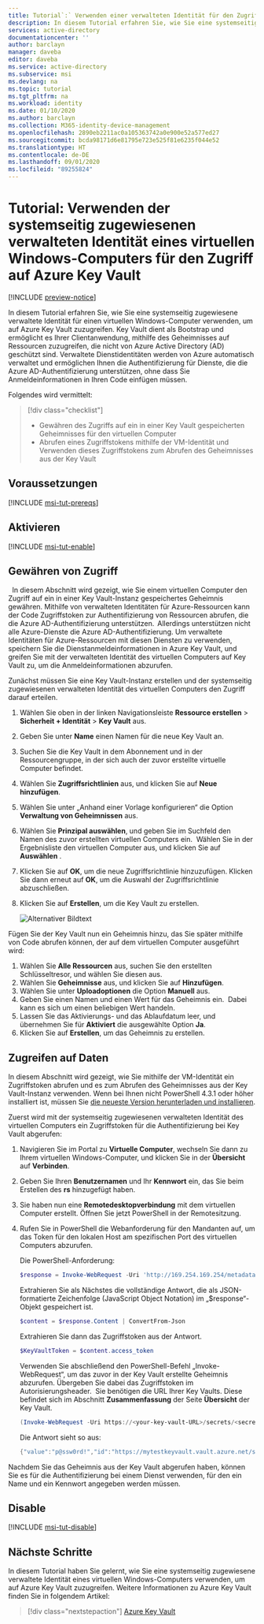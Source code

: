 ```yaml
---
title: Tutorial`:` Verwenden einer verwalteten Identität für den Zugriff auf Azure Key Vault – Windows – Azure AD
description: In diesem Tutorial erfahren Sie, wie Sie eine systemseitig zugewiesene verwaltete Identität eines virtuellen Windows-Computers verwenden, um auf Azure Key Vault zuzugreifen.
services: active-directory
documentationcenter: ''
author: barclayn
manager: daveba
editor: daveba
ms.service: active-directory
ms.subservice: msi
ms.devlang: na
ms.topic: tutorial
ms.tgt_pltfrm: na
ms.workload: identity
ms.date: 01/10/2020
ms.author: barclayn
ms.collection: M365-identity-device-management
ms.openlocfilehash: 2890eb2211ac0a105363742a0e900e52a577ed27
ms.sourcegitcommit: bcda98171d6e81795e723e525f81e6235f044e52
ms.translationtype: HT
ms.contentlocale: de-DE
ms.lasthandoff: 09/01/2020
ms.locfileid: "89255824"
---
```

# <a name="tutorial-use-a-windows-vm-system-assigned-managed-identity-to-access-azure-key-vault"></a>Tutorial: Verwenden der systemseitig zugewiesenen verwalteten Identität eines virtuellen Windows-Computers für den Zugriff auf Azure Key Vault 

[!INCLUDE [preview-notice](../../../includes/active-directory-msi-preview-notice.md)]

In diesem Tutorial erfahren Sie, wie Sie eine systemseitig zugewiesene verwaltete Identität für einen virtuellen Windows-Computer verwenden, um auf Azure Key Vault zuzugreifen. Key Vault dient als Bootstrap und ermöglicht es Ihrer Clientanwendung, mithilfe des Geheimnisses auf Ressourcen zuzugreifen, die nicht von Azure Active Directory (AD) geschützt sind. Verwaltete Dienstidentitäten werden von Azure automatisch verwaltet und ermöglichen Ihnen die Authentifizierung für Dienste, die die Azure AD-Authentifizierung unterstützen, ohne dass Sie Anmeldeinformationen in Ihren Code einfügen müssen. 

Folgendes wird vermittelt:


> [!div class="checklist"]
> * Gewähren des Zugriffs auf ein in einer Key Vault gespeicherten Geheimnisses für den virtuellen Computer 
> * Abrufen eines Zugriffstokens mithilfe der VM-Identität und Verwenden dieses Zugriffstokens zum Abrufen des Geheimnisses aus der Key Vault 

## <a name="prerequisites"></a>Voraussetzungen

[!INCLUDE [msi-tut-prereqs](../../../includes/active-directory-msi-tut-prereqs.md)]


## <a name="enable"></a>Aktivieren

[!INCLUDE [msi-tut-enable](../../../includes/active-directory-msi-tut-enable.md)]



## <a name="grant-access"></a>Gewähren von Zugriff  
 
In diesem Abschnitt wird gezeigt, wie Sie einem virtuellen Computer den Zugriff auf ein in einer Key Vault-Instanz gespeichertes Geheimnis gewähren. Mithilfe von verwalteten Identitäten für Azure-Ressourcen kann der Code Zugriffstoken zur Authentifizierung von Ressourcen abrufen, die die Azure AD-Authentifizierung unterstützen.  Allerdings unterstützen nicht alle Azure-Dienste die Azure AD-Authentifizierung. Um verwaltete Identitäten für Azure-Ressourcen mit diesen Diensten zu verwenden, speichern Sie die Dienstanmeldeinformationen in Azure Key Vault, und greifen Sie mit der verwalteten Identität des virtuellen Computers auf Key Vault zu, um die Anmeldeinformationen abzurufen. 

Zunächst müssen Sie eine Key Vault-Instanz erstellen und der systemseitig zugewiesenen verwalteten Identität des virtuellen Computers den Zugriff darauf erteilen.   

1. Wählen Sie oben in der linken Navigationsleiste **Ressource erstellen** > **Sicherheit + Identität** > **Key Vault** aus.  
2. Geben Sie unter **Name** einen Namen für die neue Key Vault an. 
3. Suchen Sie die Key Vault in dem Abonnement und in der Ressourcengruppe, in der sich auch der zuvor erstellte virtuelle Computer befindet. 
4. Wählen Sie **Zugriffsrichtlinien** aus, und klicken Sie auf **Neue hinzufügen**. 
5. Wählen Sie unter „Anhand einer Vorlage konfigurieren“ die Option **Verwaltung von Geheimnissen** aus. 
6. Wählen Sie **Prinzipal auswählen**, und geben Sie im Suchfeld den Namen des zuvor erstellten virtuellen Computers ein.  Wählen Sie in der Ergebnisliste den virtuellen Computer aus, und klicken Sie auf **Auswählen** . 
7. Klicken Sie auf **OK**, um die neue Zugriffsrichtlinie hinzuzufügen. Klicken Sie dann erneut auf **OK**, um die Auswahl der Zugriffsrichtlinie abzuschließen. 
8. Klicken Sie auf **Erstellen**, um die Key Vault zu erstellen. 

    ![Alternativer Bildtext](./media/msi-tutorial-windows-vm-access-nonaad/msi-blade.png)


Fügen Sie der Key Vault nun ein Geheimnis hinzu, das Sie später mithilfe von Code abrufen können, der auf dem virtuellen Computer ausgeführt wird: 

1. Wählen Sie **Alle Ressourcen** aus, suchen Sie den erstellten Schlüsseltresor, und wählen Sie diesen aus. 
2. Wählen Sie **Geheimnisse** aus, und klicken Sie auf **Hinzufügen**. 
3. Wählen Sie unter **Uploadoptionen** die Option **Manuell** aus. 
4. Geben Sie einen Namen und einen Wert für das Geheimnis ein.  Dabei kann es sich um einen beliebigen Wert handeln. 
5. Lassen Sie das Aktivierungs- und das Ablaufdatum leer, und übernehmen Sie für **Aktiviert** die ausgewählte Option **Ja**. 
6. Klicken Sie auf **Erstellen**, um das Geheimnis zu erstellen. 
 
## <a name="access-data"></a>Zugreifen auf Daten  

In diesem Abschnitt wird gezeigt, wie Sie mithilfe der VM-Identität ein Zugriffstoken abrufen und es zum Abrufen des Geheimnisses aus der Key Vault-Instanz verwenden. Wenn bei Ihnen nicht PowerShell 4.3.1 oder höher installiert ist, müssen Sie [die neueste Version herunterladen und installieren](/powershell/azure/).

Zuerst wird mit der systemseitig zugewiesenen verwalteten Identität des virtuellen Computers ein Zugriffstoken für die Authentifizierung bei Key Vault abgerufen:
 
1. Navigieren Sie im Portal zu **Virtuelle Computer**, wechseln Sie dann zu Ihrem virtuellen Windows-Computer, und klicken Sie in der **Übersicht** auf **Verbinden**.
2. Geben Sie Ihren **Benutzernamen** und Ihr **Kennwort** ein, das Sie beim Erstellen des **rs** hinzugefügt haben.  
3. Sie haben nun eine **Remotedesktopverbindung** mit dem virtuellen Computer erstellt. Öffnen Sie jetzt PowerShell in der Remotesitzung.  
4. Rufen Sie in PowerShell die Webanforderung für den Mandanten auf, um das Token für den lokalen Host am spezifischen Port des virtuellen Computers abzurufen.  

    Die PowerShell-Anforderung:
    
    ```powershell
    $response = Invoke-WebRequest -Uri 'http://169.254.169.254/metadata/identity/oauth2/token?api-version=2018-02-01&resource=https%3A%2F%2Fvault.azure.net' -Method GET -Headers @{Metadata="true"} 
    ```
    
    Extrahieren Sie als Nächstes die vollständige Antwort, die als JSON-formatierte Zeichenfolge (JavaScript Object Notation) im „$response“-Objekt gespeichert ist.  
    
    ```powershell
    $content = $response.Content | ConvertFrom-Json 
    ```
    
    Extrahieren Sie dann das Zugriffstoken aus der Antwort.  
    
    ```powershell
    $KeyVaultToken = $content.access_token 
    ```
    
    Verwenden Sie abschließend den PowerShell-Befehl „Invoke-WebRequest“, um das zuvor in der Key Vault erstellte Geheimnis abzurufen. Übergeben Sie dabei das Zugriffstoken im Autorisierungsheader.  Sie benötigen die URL Ihrer Key Vaults. Diese befindet sich im Abschnitt **Zusammenfassung** der Seite **Übersicht** der Key Vault.  
    
    ```powershell
    (Invoke-WebRequest -Uri https://<your-key-vault-URL>/secrets/<secret-name>?api-version=2016-10-01 -Method GET -Headers @{Authorization="Bearer $KeyVaultToken"}).content 
    ```
    
    Die Antwort sieht so aus: 
    
    ```powershell
    {"value":"p@ssw0rd!","id":"https://mytestkeyvault.vault.azure.net/secrets/MyTestSecret/7c2204c6093c4d859bc5b9eff8f29050","attributes":{"enabled":true,"created":1505088747,"updated":1505088747,"recoveryLevel":"Purgeable"}} 
    ```
    
Nachdem Sie das Geheimnis aus der Key Vault abgerufen haben, können Sie es für die Authentifizierung bei einem Dienst verwenden, für den ein Name und ein Kennwort angegeben werden müssen. 


## <a name="disable"></a>Disable

[!INCLUDE [msi-tut-disable](../../../includes/active-directory-msi-tut-disable.md)]



## <a name="next-steps"></a>Nächste Schritte

In diesem Tutorial haben Sie gelernt, wie Sie eine systemseitig zugewiesene verwaltete Identität eines virtuellen Windows-Computers verwenden, um auf Azure Key Vault zuzugreifen.  Weitere Informationen zu Azure Key Vault finden Sie in folgendem Artikel:

> [!div class="nextstepaction"]
>[Azure Key Vault](../../key-vault/general/overview.md)